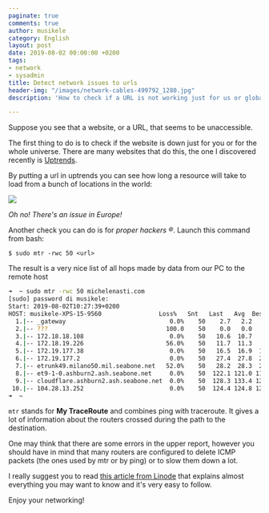 ```yaml
---
paginate: true
comments: true
author: musikele
category: English
layout: post
date: 2019-08-02 00:00:00 +0200
tags:
- network
- sysadmin
title: Detect network issues to urls
header-img: "/images/network-cables-499792_1280.jpg"
description: 'How to check if a URL is not working just for us or globally? '

---
```

Suppose you see that a website, or a URL, that seems to be unaccessible.

The first thing to do is to check if the website is down just for you or for the whole universe. There are many websites that do this, the one I discovered recently is [Uptrends](https://www.uptrends.com/tools/uptime).

By putting a url in uptrends you can see how long a resource will take to load from a bunch of locations in the world:

![](https://files.slack.com/files-pri/T04DE1CDJ-FLXGT5B8Q/image.png)

_Oh no! There's an issue in Europe!_

Another check you can do is for _proper hackers ®_. Launch this command from bash:

    $ sudo mtr -rwc 50 <url> 

The result  is a very nice list of all hops made by data from our PC to the remote host

```bash
➜  ~ sudo mtr -rwc 50 michelenasti.com 
[sudo] password di musikele: 
Start: 2019-08-02T10:27:39+0200
HOST: musikele-XPS-15-9560                Loss%   Snt   Last   Avg  Best  Wrst StDev
  1.|-- _gateway                             0.0%    50    2.7   2.2   1.9   4.2   0.4
  2.|-- ???                                 100.0    50    0.0   0.0   0.0   0.0   0.0
  3.|-- 172.18.18.108                        0.0%    50   10.6  10.7   8.5  16.8   1.5
  4.|-- 172.18.19.226                       56.0%    50   11.7  11.3   9.0  30.4   4.6
  5.|-- 172.19.177.38                        0.0%    50   16.5  16.9  15.6  19.6   0.7
  6.|-- 172.19.177.2                         0.0%    50   27.4  27.8  24.6  69.4   8.6
  7.|-- etrunk49.milano50.mil.seabone.net   52.0%    50   28.2  28.3  26.6  40.6   2.9
  8.|-- et9-1-0.ashburn2.ash.seabone.net     0.0%    50  122.1 121.0 119.1 129.5   2.0
  9.|-- cloudflare.ashburn2.ash.seabone.net  0.0%    50  128.3 133.4 125.5 216.4  14.6
 10.|-- 104.28.13.252                        0.0%    50  124.4 124.8 123.5 126.3   0.6
➜  ~ 
```

`mtr` stands for **My TraceRoute** and combines ping with traceroute. It gives a lot of information about the routers crossed during the path to the destination. 

One may think that there are some errors in the upper report, however you should have in mind that many routers are configured to delete ICMP packets (the ones used by mtr or by ping) or to slow them down a lot. 

I really suggest you to read [this article from Linode](https://www.linode.com/docs/networking/diagnostics/diagnosing-network-issues-with-mtr/) that explains almost everything you may want to know and it's very easy to follow. 

Enjoy your networking! 